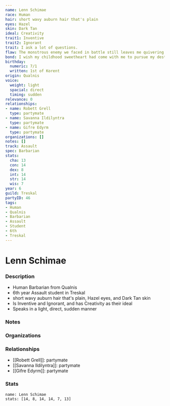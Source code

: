 ```yaml
---
name: Lenn Schimae
race: Human
hair: short wavy auburn hair that's plain
eyes: Hazel
skin: Dark Tan
ideal: Creativity
trait1: Inventive
trait2: Ignorant
trait: I ask a lot of questions.
flaw: The monstrous enemy we faced in battle still leaves me quivering with fear.
bond: I wish my childhood sweetheart had come with me to pursue my destiny.
birthday:
  numeric: 7/1
  written: 1st of Korent
origin: Qualnis
voice:
  weight: light
  spacial: direct
  timing: sudden
relevance: 0
relationships:
- name: Robett Grell
  type: partymate
- name: Savanna Ildilyntra
  type: partymate
- name: Gifre Edyrm
  type: partymate
organizations: []
notes: []
track: Assault
spec: Barbarian
stats:
  cha: 13
  con: 14
  dex: 8
  int: 14
  str: 14
  wis: 7
year: 6
guild: Treskal
partyID: 46
tags:
- Human
- Qualnis
- Barbarian
- Assault
- Student
- 6th
- Treskal
---
```

# Lenn Schimae
### Description
- Human Barbarian from Qualnis
- 6th year Assault student in Treskal
- short wavy auburn hair that's plain, Hazel eyes, and Dark Tan skin
- Is Inventive and Ignorant, and has Creativity as their ideal
- Speaks in a light, direct, sudden manner

### Notes

### Organizations

### Relationships
- [[Robett Grell]]: partymate
- [[Savanna Ildilyntra]]: partymate
- [[Gifre Edyrm]]: partymate

### Stats
```statblock
name: Lenn Schimae
stats: [14, 8, 14, 14, 7, 13]
```